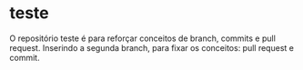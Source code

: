 # teste
O repositório teste é para reforçar conceitos de branch, commits e pull request.
Inserindo a segunda branch, para fixar os conceitos: pull request e commit.
